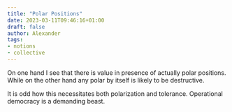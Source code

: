 ```yaml
---
title: "Polar Positions"
date: 2023-03-11T09:46:16+01:00
draft: false
author: Alexander
tags:
- notions
- collective
---
```


On one hand I see that there is value in presence of actually polar positions.
While on the other hand any polar by itself is likely to be destructive.

It is odd how this necessitates both polarization and tolerance.
Operational democracy is a demanding beast.
